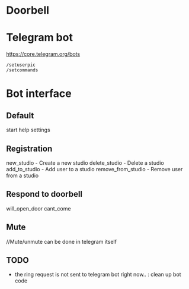 # Doorbell

# Telegram bot
https://core.telegram.org/bots

    /setuserpic
    /setcommands



# Bot interface

## Default
start
help
settings

## Registration
new_studio - Create a new studio
delete_studio - Delete a studio
add_to_studio - Add user to a studio
remove_from_studio - Remove user from a studio

## Respond to doorbell
will_open_door
cant_come

## Mute
//Mute/unmute can be done in telegram itself

## TODO
- the ring request is not sent to telegram bot right now.. : clean up bot code
